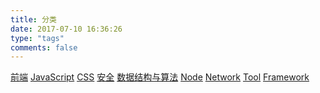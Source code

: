 ```yaml
---
title: 分类
date: 2017-07-10 16:36:26
type: "tags"
comments: false
---
```


[前端](http://lozoe.github.io/categories/front-end/)
[JavaScript](http://lozoe.github.io/categories/javascript/)
[CSS](http://lozoe.github.io/categories/css/)
[安全](http://lozoe.github.io/categories/safe/)
[数据结构与算法](http://lozoe.github.io/categories/data-structure/)
[Node](http://lozoe.github.io/categories/node/)
[Network](http://lozoe.github.io/categories/network/)
[Tool](http://lozoe.github.io/categories/tool/)
[Framework](http://lozoe.github.io/categories/framework/)
<!-- [生活](http://localhost:4000/categories/life/) -->
<!-- [其他](http://localhost:4000/categories/other/) -->
